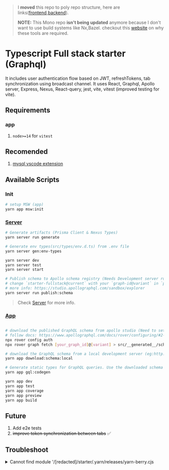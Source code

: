 > I **moved** this repo to poly repo structure, here are links([frontend](https://github.com/zkindest/fs-gql-rq-frontend),[backend](https://github.com/zkindest/fs-gql-rq-backend)).
> 
> **NOTE:** This Mono repo **isn't being updated** anymore because I don't want to use build systems like Nx,Bazel. checkout this [website](https://monorepo.tools/) on why these tools are required.

# Typescript Full stack starter (Graphql)
It includes user authentication flow based on JWT, refreshTokens, tab synchronization using broadcast channel. It uses React, Graphql, Apollo server, Express, Nexus, React-query, jest, vite, vitest (improved testing for vite).
## Requirements

### app

1. `node>=14` for `vitest`

## Recomended

1. [mysql vscode extension](https://marketplace.visualstudio.com/items?itemName=cweijan.vscode-mysql-client2&ssr=false#review-details)

## Available Scripts

### Init

```sh
# setup MSW (app)
yarn app msw:init
```

### [Server](./packages/server)

```sh
# Generate artifacts (Prisma Client & Nexus Types)
yarn server run generate

# Generate env types(src/types/env.d.ts) from .env file
yarn server gen:env-types

yarn server dev
yarn server test
yarn server start

# Publish schema to Apollo schema registry (Needs Development server running)
# change `starter-fullstack@current` with your `graph-id@variant` in `package.json`
# more info: https://studio.apollographql.com/sandbox/explorer
yarn server run publish:schema
```

> Check [Server](./packages/server) for more info.

### [App](./packages/app)

```sh

# download the published GraphQL schema from apollo studio (Need to setup rover auth)
# follow docs: https://www.apollographql.com/docs/rover/configuring/#2-provide-the-api-key-to-rover
npx rover config auth
npx rover graph fetch [your_graph_id]@[variant] > src/__generated__/schema.graphql

# download the GraphQL schema from a local development server (eg:http://localhost:4000)
yarn app download:schema:local

# Generate static types for GraphQL queries. Use the downloaded schema
yarn app gql:codegen

yarn app dev
yarn app test
yarn app coverage
yarn app preview
yarn app build

```

## Future

1. Add e2e tests
2. ~~improve token synchronization between tabs~~ ✅️

## Troubleshoot

<details>
<summary>
Cannot find module '/[redacted]/starter/.yarn/releases/yarn-berry.cjs
</summary>

```sh
rm .yarnrc.yml
yarn set version berry

# and add below line to `.yarnrc.yml`
nodeLinker: node-modules

```

</details>
